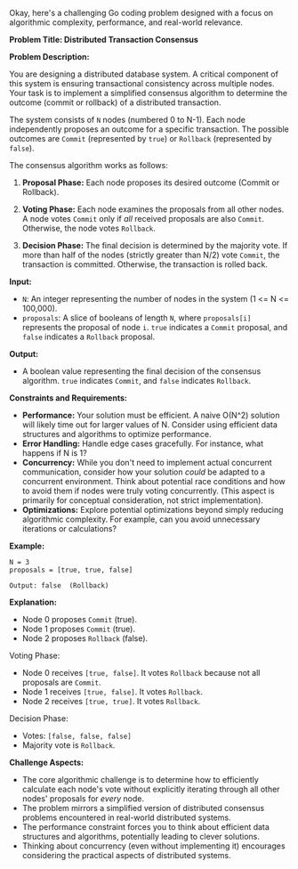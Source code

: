 Okay, here's a challenging Go coding problem designed with a focus on algorithmic complexity, performance, and real-world relevance.

**Problem Title: Distributed Transaction Consensus**

**Problem Description:**

You are designing a distributed database system.  A critical component of this system is ensuring transactional consistency across multiple nodes.  Your task is to implement a simplified consensus algorithm to determine the outcome (commit or rollback) of a distributed transaction.

The system consists of `N` nodes (numbered 0 to N-1).  Each node independently proposes an outcome for a specific transaction.  The possible outcomes are `Commit` (represented by `true`) or `Rollback` (represented by `false`).

The consensus algorithm works as follows:

1.  **Proposal Phase:** Each node proposes its desired outcome (Commit or Rollback).

2.  **Voting Phase:** Each node examines the proposals from all other nodes.  A node votes `Commit` only if *all* received proposals are also `Commit`. Otherwise, the node votes `Rollback`.

3.  **Decision Phase:** The final decision is determined by the majority vote. If more than half of the nodes (strictly greater than N/2) vote `Commit`, the transaction is committed. Otherwise, the transaction is rolled back.

**Input:**

*   `N`: An integer representing the number of nodes in the system (1 <= N <= 100,000).
*   `proposals`: A slice of booleans of length `N`, where `proposals[i]` represents the proposal of node `i`. `true` indicates a `Commit` proposal, and `false` indicates a `Rollback` proposal.

**Output:**

*   A boolean value representing the final decision of the consensus algorithm. `true` indicates `Commit`, and `false` indicates `Rollback`.

**Constraints and Requirements:**

*   **Performance:**  Your solution must be efficient.  A naive O(N^2) solution will likely time out for larger values of N. Consider using efficient data structures and algorithms to optimize performance.
*   **Error Handling:** Handle edge cases gracefully. For instance, what happens if N is 1?
*   **Concurrency:**  While you don't need to implement actual concurrent communication, consider how your solution *could* be adapted to a concurrent environment.  Think about potential race conditions and how to avoid them if nodes were truly voting concurrently.  (This aspect is primarily for conceptual consideration, not strict implementation).
*   **Optimizations:** Explore potential optimizations beyond simply reducing algorithmic complexity.  For example, can you avoid unnecessary iterations or calculations?

**Example:**

```
N = 3
proposals = [true, true, false]

Output: false  (Rollback)
```

**Explanation:**

*   Node 0 proposes `Commit` (true).
*   Node 1 proposes `Commit` (true).
*   Node 2 proposes `Rollback` (false).

Voting Phase:

*   Node 0 receives `[true, false]`. It votes `Rollback` because not all proposals are `Commit`.
*   Node 1 receives `[true, false]`. It votes `Rollback`.
*   Node 2 receives `[true, true]`. It votes `Rollback`.

Decision Phase:

*   Votes: `[false, false, false]`
*   Majority vote is `Rollback`.

**Challenge Aspects:**

*   The core algorithmic challenge is to determine how to efficiently calculate each node's vote without explicitly iterating through all other nodes' proposals for *every* node.
*   The problem mirrors a simplified version of distributed consensus problems encountered in real-world distributed systems.
*   The performance constraint forces you to think about efficient data structures and algorithms, potentially leading to clever solutions.
*   Thinking about concurrency (even without implementing it) encourages considering the practical aspects of distributed systems.
